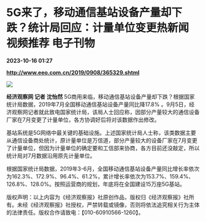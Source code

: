 # 5G来了，移动通信基站设备产量却下跌？统计局回应：计量单位变更热新闻 视频推荐 电子刊物

**2023-10-16 01:27**

**http://www.eeo.com.cn/2019/0908/365329.shtml**

![](http://upload.eeo.com.cn/2019/0908/thumb_650_305_1567930068635.jpg)

**经济观察网 记者 沈怡然** 5G商用来临，移动通信基站设备产量却下跌？根据国家统计局数据，2019年7月全国移动通信基站设备产量同比降17.8% 。9月5日，经济观察网记者就此致电国家统计局，该局人士回应称，因部分产量较大的通信设备厂家在7月变更了计量单位，各方协调好后将对该数据作出修改。

基站系统是5G网络中最关键的基础设施。上述国家统计局人士称，该类数据主要从通信设备商处统计，原计量单位是万信道，部分产量较大的设备厂家在7月变更了计量单位，但因为计量单位的确定要和工信部来协商，各方目前还没敲定，所以统计局对7月数据沿用原先计量单位。

根据国家统计局数据，2019年3-6月，全国移动通信基站设备产量同比增长率依次为162.3%、172.9%、96.4%、61.2%，累计增长率依次为153.7%、159.4%、126.8%、128.0%。按照运营商的规划，年底将在全国建设15万座5G基站。

版权声明：以上内容为《经济观察报》社原创作品，版权归《经济观察报》社所有。未经《经济观察报》社授权，严禁转载或镜像，否则将依法追究相关行为主体的法律责任。版权合作请致电：【010-60910566-1260】。